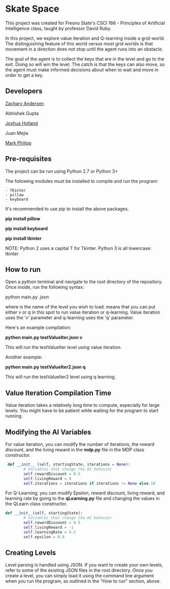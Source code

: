 # Skate Space

This project was created for Fresno State's CSCI 166 - Principles of Artificial Intelligence class, taught by professor David Ruby.

In this project, we explore value iteration and Q-learning inside a grid-world. The distinguishing feature of this world versus most grid worlds is that movement in a direction does not stop until the agent runs into an obstacle.

The goal of the agent is to collect the keys that are in the level and go to the exit. Doing so will win the level. The catch is that the keys can also move, so the agent must make informed decisions about when to wait and move in order to get a key.

## Developers

[Zachary Andersen](https://github.com/Xakaree)

Abhishek Gupta

[Joshua Holland](https://github.com/ggkfox)

Juan Mejia

[Mark Philipp](https://github.com/mphilipp622)

## Pre-requisites

The project can be run using Python 2.7 or Python 3+

The following modules must be installed to compile and run the program:

	- TKinter
	- pillow
	- keyboard
	
It's recommended to use pip to install the above packages.

**pip install pillow**

**pip install keyboard**

**pip install tkinter**

NOTE: Python 2 uses a capital T for Tkinter. Python 3 is all lowercase: tkinter

## How to run

Open a python terminal and navigate to the root directory of the repository. Once inside, run the following syntax:

python main.py <nameOfJsonFile>.json <v or q>

where <nameOfJsonFile> is the name of the level you wish to load. <v or q> means that you can put either v or q in this spot to run value iteration or q-learning. Value iteration uses the 'v' parameter and q-learning uses the 'q' parameter.

Here's an example compilation:

**python main.py testValueIter.json v**

This will run the testValueIter level using value iteration.

Another example:

**python main.py testValueIter2.json q**

This will run the testValueIter2 level using q learning.

## Value Iteration Compilation Time

Value iteration takes a relatively long time to compute, especially for large levels. You might have to be patient while waiting for the program to start running.

## Modifying the AI Variables

For value iteration, you can modify the number of iterations, the reward discount, and the living reward in the **mdp.py** file in the MDP class constructor.

```python
 def __init__ (self, startingState, iterations = None):
        # Variables that change the AI behavior
        self.rewardDiscount = 0.5
        self.livingReward = 0
        self.iterations = iterations if iterations != None else 10
```

For Q-Learning, you can modify Epsilon, reward discount, living reward, and learning rate by going to the **qLearning.py** file and changing the values in the QLearn class constructor.

```python
def __init__(self, startingState):
		# Variables that change the AI behavior
		self.rewardDiscount = 0.5
		self.livingReward = -1
		self.learningRate = 0.2
		self.epsilon = 0.9
```

## Creating Levels

Level parsing is handled using JSON. If you want to create your own levels, refer to some of the existing JSON files in the root directory. Once you create a level, you can simply load it using the command line argument when you run the program, as outlined in the "How to run" section, above.